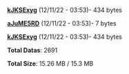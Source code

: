 [**kJKSExyg**](/data/kJKSExyg.txt) (12/11/22 - 03:53)- 434 bytes

[**aJuME5RD**](/data/aJuME5RD.txt) (12/11/22 - 03:53)- 7 bytes

[**kJKSExyg**](/data/kJKSExyg.txt) (12/11/22 - 03:53)- 434 bytes

**Total Datas**: 2691

**Total Size**: 15.26 MB / 15.3 MB